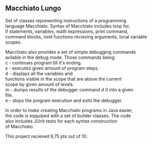 ## Macchiato Lungo

Set of classes representing instructions of a programming  
language Macchiato. Syntax of Macchiato includes loop for,  
if statements, variables, math expressions, print command,  
command blocks, void functions recieving arguments, local
variable scopes.

Macchiato also provides a set of simple debugging commands  
avilable in the debug mode. Those commands being:  
c - continues program till it's ending.  
s <integer> - executes given amount of program steps.  
d <integer> - displays all the variables and  
functions visible in the scope that are above the current  
scope by given amount of levels.  
m - dumps results of the debugger command d 0 into a given  
file.  
e - stops the program execution and exits the debugger.

In order to make creating Macchiato programs in Java easier,  
the code is eqquiped with a set of builder classes. The code  
also includes JUnit tests for each syntax construction  
of Macchiato.

This project recieved 9,75 pts out of 10.

